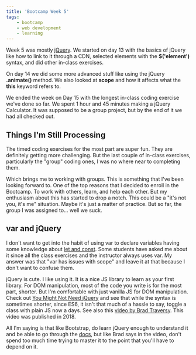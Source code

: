 ```yaml
---
title: 'Bootcamp Week 5'
tags: 
    - bootcamp
    - web development
    - learning
---
```


Week 5 was mostly [jQuery](https://jquery.com/). We started on day 13 with the basics of jQuery like how to link to it through a CDN, selected elements with the **$('element')** syntax, and did other in-class exercises. 

On day 14 we did some more advanced stuff like using the  jQuery **.animate()** method. We also looked at **scope** and how it affects what the **this** keyword refers to. 

We ended the week on Day 15 with the longest in-class coding exercise we've done so far. We spent 1 hour and 45 minutes making a jQuery Calculator. It was supposed to be a group project, but by the end of it we had all checked out. 

## Things I'm Still Processing

The timed coding exercises for the most part are super fun. They are definitely getting more challenging. But the last couple of in-class exercises, particularly the "group" coding ones, I was no where near to completing them.

Which brings me to working with groups. This is something that I've been looking forward to. One of the top reasons that I decided to enroll in the Bootcamp. To work with others, learn, and help each other. But my enthusiasm about this has started to drop a notch. This could be a "it's not you, it's me" situation. Maybe it's just a matter of practice. But so far, the group I was assigned to... well we suck. 

## var and jQuery

I don't want to get into the habit of using var to declare variables having some knowledge about [let and const](https://evertpot.com/javascript-let-const/). Some students have asked me about it since all the class exercises and the instructor always uses var. My answer was that "var has issues with scope" and leave it at that because I don't want to confuse them. 

jQuery is cute. I like using it. It is a nice JS library to learn as your first library. For DOM manipulation, most of the code you write is for the most part, shorter. But I'm comfortable with just vanilla JS for DOM manipulation. Check out [You Might Not Need jQuery](http://youmightnotneedjquery.com/) and see that while the syntax is sometimes shorter, since ES6, it isn't that much of a hassle to say, toggle a class with plain JS now a days. See also this [video by Brad Traversy](https://www.youtube.com/watch?v=pk3tsynNZ0w). This video was published in 2018. 

All I'm saying is that like Bootstrap, do learn jQuery enough to understand it and be able to go through the [docs](https://api.jquery.com/), but like Brad says in the video, don't spend too much time trying to master it to the point that you'll have to depend on it.